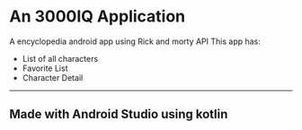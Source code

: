 # An 3000IQ Application
A encyclopedia android app using Rick and morty API
This app has:
  - List of all characters
  - Favorite List
  - Character Detail
------
## Made with Android Studio using kotlin
